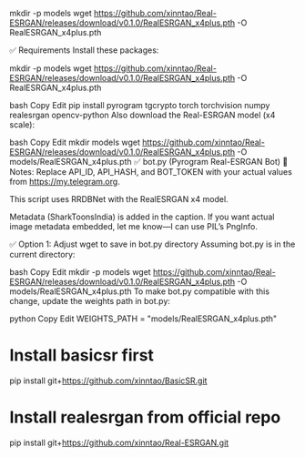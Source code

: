 mkdir -p models
wget https://github.com/xinntao/Real-ESRGAN/releases/download/v0.1.0/RealESRGAN_x4plus.pth -O RealESRGAN_x4plus.pth




✅ Requirements
Install these packages:

mkdir -p models
wget https://github.com/xinntao/Real-ESRGAN/releases/download/v0.1.0/RealESRGAN_x4plus.pth -O RealESRGAN_x4plus.pth


bash
Copy
Edit
pip install pyrogram tgcrypto torch torchvision numpy realesrgan opencv-python
Also download the Real-ESRGAN model (x4 scale):

bash
Copy
Edit
mkdir models
wget https://github.com/xinntao/Real-ESRGAN/releases/download/v0.1.0/RealESRGAN_x4plus.pth -O models/RealESRGAN_x4plus.pth
✅ bot.py (Pyrogram Real-ESRGAN Bot)
📝 Notes:
Replace API_ID, API_HASH, and BOT_TOKEN with your actual values from https://my.telegram.org.

This script uses RRDBNet with the RealESRGAN x4 model.

Metadata (SharkToonsIndia) is added in the caption. If you want actual image metadata embedded, let me know—I can use PIL’s PngInfo.


✅ Option 1: Adjust wget to save in bot.py directory
Assuming bot.py is in the current directory:

bash
Copy
Edit
mkdir -p models
wget https://github.com/xinntao/Real-ESRGAN/releases/download/v0.1.0/RealESRGAN_x4plus.pth -O models/RealESRGAN_x4plus.pth
To make bot.py compatible with this change, update the weights path in bot.py:

python
Copy
Edit
WEIGHTS_PATH = "models/RealESRGAN_x4plus.pth"




# Install basicsr first
pip install git+https://github.com/xinntao/BasicSR.git

# Install realesrgan from official repo
pip install git+https://github.com/xinntao/Real-ESRGAN.git

